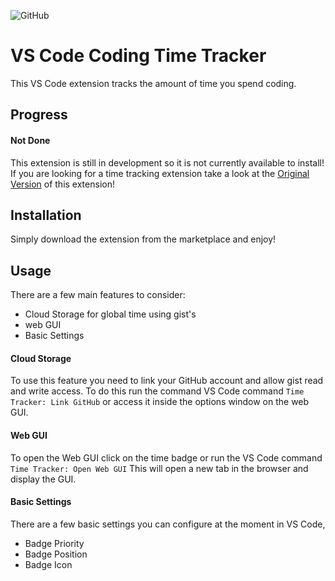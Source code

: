 ![GitHub](https://img.shields.io/github/license/MIMJA156/time-tracker-ts-dev?style=plastic)

# VS Code Coding Time Tracker

This VS Code extension tracks the amount of time you spend coding.

## Progress

#### Not Done

This extension is still in development so it is not currently available to install!
If you are looking for a time tracking extension take a look at the [Original Version](https://github.com/MIMJA156/time-tracker) of this extension!

## Installation

Simply download the extension from the marketplace and enjoy!

## Usage

There are a few main features to consider:
- Cloud Storage for global time using gist's
- web GUI
- Basic Settings

#### Cloud Storage

To use this feature you need to link your GitHub account and allow gist read and write access. To do this run the command VS Code command ``Time Tracker: Link GitHub`` or access it inside the options window on the web GUI.

#### Web GUI

To open the Web GUI click on the time badge or run the VS Code command ``Time Tracker: Open Web GUI``
This will open a new tab in the browser and display the GUI.

#### Basic Settings

There are a few basic settings you can configure at the moment in VS Code,
- Badge Priority
- Badge Position
- Badge Icon
